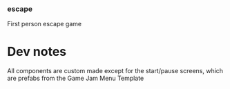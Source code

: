 ### escape

First person escape game

# Dev notes
All components are custom made except for the start/pause screens, which are prefabs from the Game Jam Menu Template